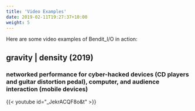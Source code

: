 ```yaml
---
title: 'Video Examples'
date: 2019-02-11T19:27:37+10:00
weight: 5
---
```


Here are some video examples of Bendit_I/O in action:

## gravity | density (2019)
### networked performance for cyber-hacked devices (CD players and guitar distortion pedal), computer, and audience interaction (mobile devices)

{{< youtube id="_JekrACQF8o&t" >}}